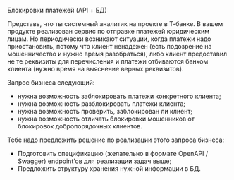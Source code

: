 Блокировки платежей (API + БД)

Представь, что ты системный аналитик на проекте в Т-банке. В вашем продукте реализован сервис по отправке платежей юридическим лицам. Но периодически возникают ситуации, когда платежи надо приостановить, потому что клиент ненадежен (есть подозрение на мошенничество и нужно время разобраться), либо клиент предоставил не те реквизиты для перечисления и платежи отбиваются банком клиента (нужно время на выяснение верных реквизитов).

Запрос бизнеса следующий:
- нужна возможность заблокировать платежи конкретного клиента;
- нужна возможность разблокировать платежи клиента;
- нужна возможность проверить, заблокирован ли клиент;
- нужна возможность отличать блокировки мошенников от блокировок добропорядочных клиентов.

Тебе надо предложить решение по реализации этого запроса бизнеса:
- Подготовить спецификацию (желательно в формате OpenAPI / Swagger) endpoint’ов для реализации задач выше;
- Предложить структуру хранения нужной информации в БД.
